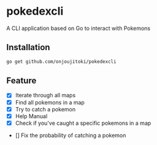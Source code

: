 # pokedexcli
A CLI application based on Go to interact with Pokemons

## Installation
```bash
go get github.com/onjoujitoki/pokedexcli
```

## Feature
- [x] Iterate through all maps
- [x] Find all pokemons in a map
- [x] Try to catch a pokemon
- [x] Help Manual
- [x] Check if you've caught a specific pokemons in a map
- [] Fix the probability of catching a pokemon

